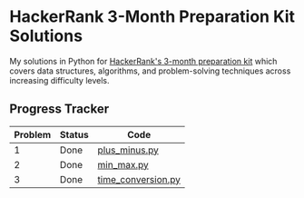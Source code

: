 # HackerRank 3-Month Preparation Kit Solutions

My solutions in Python for [HackerRank's 3-month preparation kit](https://www.hackerrank.com/interview/preparation-kits/three-month-preparation-kit/)
which covers data structures, algorithms, and problem-solving techniques across increasing difficulty levels.

## Progress Tracker

| Problem | Status | Code                                         |
| ------- | ------ |----------------------------------------------|
| 1       | Done   | [plus_minus.py](w1/plus_minus.py)            |
| 2       | Done   | [min_max.py](w1/min_max.py)                  |
| 3       | Done   | [time_conversion.py](w1/time_conversion.py)  |
